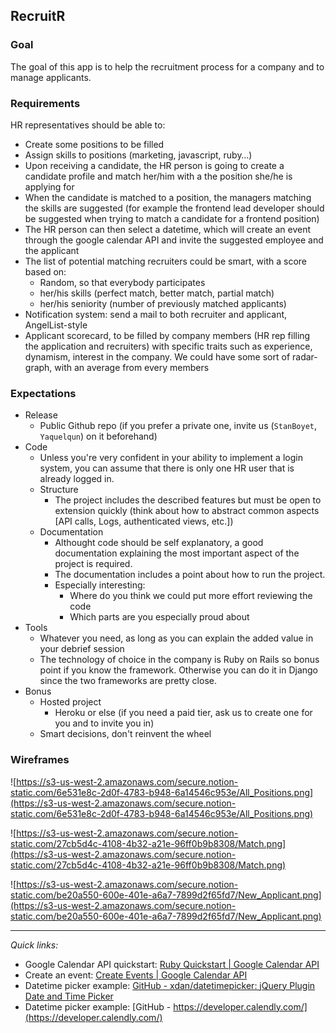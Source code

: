 ## RecruitR

### Goal

The goal of this app is to help the recruitment process for a company and to manage applicants.

### Requirements

HR representatives should be able to:

- Create some positions to be filled
- Assign skills to positions (marketing, javascript, ruby…)
- Upon receiving a candidate, the HR person is going to create a candidate profile and match her/him with a the position she/he is applying for
- When the candidate is matched to a position, the managers matching the skills are suggested (for example the frontend lead developer should be suggested when trying to match a candidate for a frontend position)
- The HR person can then select a datetime, which will create an event through the google calendar API and invite the suggested employee and the applicant
- The list of potential matching recruiters could be smart, with a score based on:
    - Random, so that everybody participates
    - her/his skills (perfect match, better match, partial match)
    - her/his seniority (number of previously matched applicants)
- Notification system: send a mail to both recruiter and applicant, AngelList-style
- Applicant scorecard, to be filled by company members (HR rep filling the application and recruiters) with specific traits such as experience, dynamism, interest in the company. We could have some sort of radar-graph, with an average from every members

### Expectations

- Release
    - Public Github repo (if you prefer a private one, invite us (`StanBoyet`, `Yaquelqun`) on it beforehand)
- Code
    - Unless you're very confident in your ability to implement a login system, you can assume that there is only one HR user that is already logged in.
    - Structure
        - The project includes the described features but must be open to extension quickly (think about how to abstract common aspects [API calls, Logs, authenticated views, etc.])
    - Documentation
        - Althought code should be self explanatory, a good documentation explaining the most important aspect of the project is required.
        - The documentation includes a point about how to run the project.
        - Especially interesting:
            - Where do you think we could put more effort reviewing the code
            - Which parts are you especially proud about
- Tools
    - Whatever you need, as long as you can explain the added value in your debrief session
    - The technology of choice in the company is Ruby on Rails so bonus point if you know the framework. Otherwise you can do it in Django since the two frameworks are pretty close.
- Bonus
    - Hosted project
        - Heroku or else (if you need a paid tier, ask us to create one for you and to invite you in)
    - Smart decisions, don't reinvent the wheel

### Wireframes

![https://s3-us-west-2.amazonaws.com/secure.notion-static.com/6e531e8c-2d0f-4783-b948-6a14546c953e/All_Positions.png](https://s3-us-west-2.amazonaws.com/secure.notion-static.com/6e531e8c-2d0f-4783-b948-6a14546c953e/All_Positions.png)

![https://s3-us-west-2.amazonaws.com/secure.notion-static.com/27cb5d4c-4108-4b32-a21e-96ff0b9b8308/Match.png](https://s3-us-west-2.amazonaws.com/secure.notion-static.com/27cb5d4c-4108-4b32-a21e-96ff0b9b8308/Match.png)

![https://s3-us-west-2.amazonaws.com/secure.notion-static.com/be20a550-600e-401e-a6a7-7899d2f65fd7/New_Applicant.png](https://s3-us-west-2.amazonaws.com/secure.notion-static.com/be20a550-600e-401e-a6a7-7899d2f65fd7/New_Applicant.png)

---

*Quick links:*

- Google Calendar API quickstart: [Ruby Quickstart | Google Calendar API](https://developers.google.com/google-apps/calendar/quickstart/ruby)
- Create an event: [Create Events | Google Calendar API](https://developers.google.com/google-apps/calendar/create-events)
- Datetime picker example: [GitHub - xdan/datetimepicker: jQuery Plugin Date and Time Picker](https://github.com/xdan/datetimepicker)
- Datetime picker example: [GitHub - https://developer.calendly.com/](https://developer.calendly.com/)
